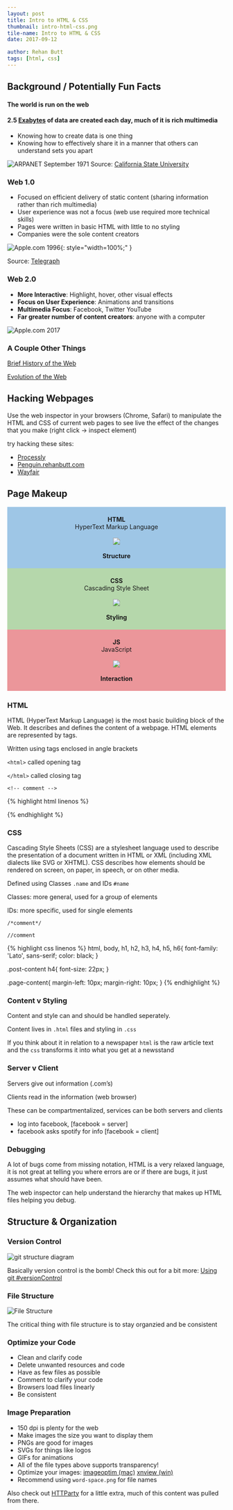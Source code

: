 ```yaml
---
layout: post
title: Intro to HTML & CSS
thumbnail: intro-html-css.png
tile-name: Intro to HTML & CSS
date: 2017-09-12

author: Rehan Butt
tags: [html, css]
---
```


## Background / Potentially Fun Facts

#### The world is run on the web
#### 2.5 [Exabytes](https://en.wikipedia.org/wiki/Exabyte) of data are created each day, much of it is rich multimedia
* Knowing how to create data is one thing
* Knowing how to effectively share it in a manner that others can understand sets you apart


![ARPANET September 1971](/img/intro-html-css/arpanet.png)
Source: [California State University](http://som.csudh.edu/fac/lpress/history/arpamaps/f8sep1971.jpg)


### Web 1.0

* Focused on efficient delivery of static content (sharing information rather than rich multimedia)
* User experience was not a focus (web use required more technical skills)
* Pages were written in basic HTML with little to no styling
* Companies were the sole content creators

![Apple.com 1996](/img/intro-html-css/apple.jpg){: style="width=100%;" }

Source: [Telegraph](http://www.telegraph.co.uk/technology/6125914/How-20-popular-websites-looked-when-they-launched.html)

### Web 2.0

* **More Interactive**: Highlight, hover, other visual effects
* **Focus on User Experience**: Animations and transitions
* **Multimedia Focus**: Facebook, Twitter YouTube
* **Far greater number of content creators**: anyone with a computer

![Apple.com 2017](/img/intro-html-css/apple-today.png)

### A Couple Other Things
[Brief History of the Web](https://webdesign.tutsplus.com/articles/a-brief-history-of-the-world-wide-web--webdesign-8710)

[Evolution of the Web](http://www.evolutionoftheweb.com)

## Hacking Webpages

Use the web inspector in your browsers (Chrome, Safari) to manipulate the HTML and CSS of current web pages to see live the effect of the changes that you make
(right click → inspect element)

try hacking these sites:
* [Processly](https://processly.io)
* [Penguin.rehanbutt.com](http://penguin.rehanbutt.com)
* [Wayfair](https://www.wayfair.com)

## Page Makeup

<div class="row">
  <div class="small-12 medium-4 column" style="background-color: #9EC6E6; padding: 20px; text-align: center;">
    <strong>HTML</strong> <br>
    HyperText Markup Language
    <br><br>
    <img src="../img/intro-html-css/structure.png">
    <br><br>
    <strong>Structure</strong>
  </div>
  <div class="small-12 medium-4 column" style="background-color: #B5D7AB; padding: 20px; text-align: center;">
    <strong>CSS</strong> <br>
    Cascading Style Sheet
    <br><br>
    <img src="../img/intro-html-css/style.png">
    <br><br>
    <strong>Styling</strong>
  </div>
  <div class="small-12 medium-4 column" style="background-color: #EB969A; padding: 20px; text-align: center;">
    <strong>JS</strong> <br>
    JavaScript
    <br><br>
    <img src="../img/intro-html-css/interaction.gif">
    <br><br>
    <strong>Interaction</strong>
  </div>
</div>

### HTML
HTML (HyperText Markup Language) is the most basic building block of the Web. 
It describes and defines the content of a webpage. HTML elements are represented by tags.

Written using tags enclosed in angle brackets

`<html>` called opening tag

`</html>` called closing tag

`<!-- comment -->`

{% highlight html linenos %}
<!doctype html> <!-- instruction to the browser about what version of HTML the page is written in.-->
<html>
  <head> <!-- title,scripts, styles, meta information, and more. -->
    <meta charset="UTF-8">
    <title>Sample</title>
  </head>

  <body>
  <!-- Content of the Body -->
  </body>
</html>
{% endhighlight %}


### CSS

Cascading Style Sheets (CSS) are a stylesheet language used to describe the presentation of a document written in HTML or XML (including XML dialects like SVG or XHTML). CSS describes how elements should be rendered on screen, on paper, in speech, or on other media.

Defined using Classes `.name` and IDs `#name`

Classes: more general, used for a group of elements

IDs: more specific, used for single elements 

`/*comment*/`

`//comment`

{% highlight css linenos %}
  html, body, h1, h2, h3, h4, h5, h6{
    font-family: 'Lato', sans-serif;
    color: black;
  }

  .post-content h4{
    font-size: 22px;
  }

  .page-content{
    margin-left: 10px;
    margin-right: 10px;
  }
{% endhighlight %}

### Content v Styling
Content and style can and should be handled seperately.

Content lives in `.html` files and styling in `.css`

If you think about it in relation to a newspaper `html` is the raw article text and the `css` transforms it into what you get at a newsstand

### Server v Client

Servers give out information (.com’s)

Clients read in the information (web browser)

These can be compartmentalized, services can be both servers and clients

* log into facebook, [facebook = server]
* facebook asks spotify for info [facebook = client]


### Debugging

A lot of bugs come from missing notation, HTML is a very relaxed language, it is not great at telling you where errors are or if there are bugs, it just assumes what should have been.

The web inspector can help understand the hierarchy that makes up HTML files helping you debug.



## Structure & Organization

### Version Control

![git structure diagram](/img/intro-html-css/git.svg)

Basically version control is the bomb! Check this out for a bit more: [Using git #versionControl](git)


### File Structure

![File Structure](/img/intro-html-css/file-structure.svg)

The critical thing with file structure is to stay organzied and be consistent


### Optimize your Code

* Clean and clarify code
* Delete unwanted resources and code
* Have as few files as possible
* Comment to clarify your code
* Browsers load files linearly
* Be consistent

### Image Preparation

* 150 dpi is plenty for the web
* Make images the size you want to display them
* PNGs are good for images
* SVGs for things like logos
* GIFs for animations
* All of the file types above supports transparency!
* Optimize your images: [imageoptim (mac)](https://imageoptim.com/mac) [xnview (win)](http://www.xnview.com/en/)
* Recommend using `word-space.png` for file names


Also check out [HTTParty](https://dzgn.io/works/httparty.html) for a little extra, much of this content was pulled from there.